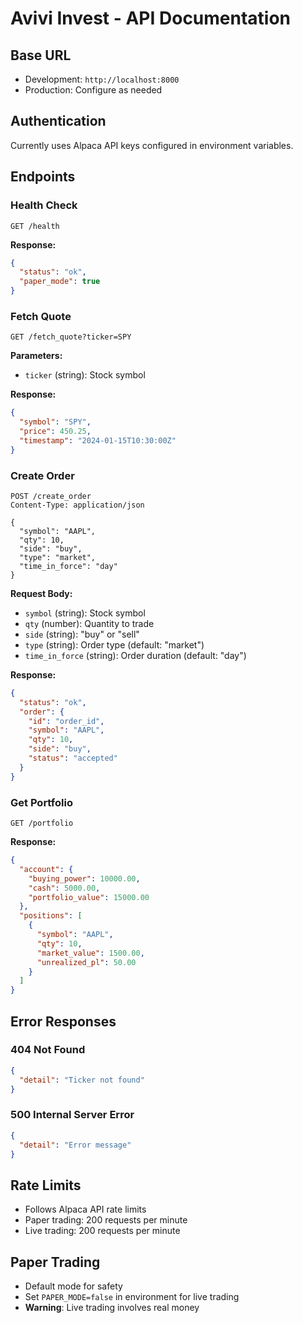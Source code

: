 # Avivi Invest - API Documentation

## Base URL
- Development: `http://localhost:8000`
- Production: Configure as needed

## Authentication
Currently uses Alpaca API keys configured in environment variables.

## Endpoints

### Health Check
```http
GET /health
```
**Response:**
```json
{
  "status": "ok",
  "paper_mode": true
}
```

### Fetch Quote
```http
GET /fetch_quote?ticker=SPY
```
**Parameters:**
- `ticker` (string): Stock symbol

**Response:**
```json
{
  "symbol": "SPY",
  "price": 450.25,
  "timestamp": "2024-01-15T10:30:00Z"
}
```

### Create Order
```http
POST /create_order
Content-Type: application/json

{
  "symbol": "AAPL",
  "qty": 10,
  "side": "buy",
  "type": "market",
  "time_in_force": "day"
}
```

**Request Body:**
- `symbol` (string): Stock symbol
- `qty` (number): Quantity to trade
- `side` (string): "buy" or "sell"
- `type` (string): Order type (default: "market")
- `time_in_force` (string): Order duration (default: "day")

**Response:**
```json
{
  "status": "ok",
  "order": {
    "id": "order_id",
    "symbol": "AAPL",
    "qty": 10,
    "side": "buy",
    "status": "accepted"
  }
}
```

### Get Portfolio
```http
GET /portfolio
```

**Response:**
```json
{
  "account": {
    "buying_power": 10000.00,
    "cash": 5000.00,
    "portfolio_value": 15000.00
  },
  "positions": [
    {
      "symbol": "AAPL",
      "qty": 10,
      "market_value": 1500.00,
      "unrealized_pl": 50.00
    }
  ]
}
```

## Error Responses

### 404 Not Found
```json
{
  "detail": "Ticker not found"
}
```

### 500 Internal Server Error
```json
{
  "detail": "Error message"
}
```

## Rate Limits
- Follows Alpaca API rate limits
- Paper trading: 200 requests per minute
- Live trading: 200 requests per minute

## Paper Trading
- Default mode for safety
- Set `PAPER_MODE=false` in environment for live trading
- **Warning**: Live trading involves real money
